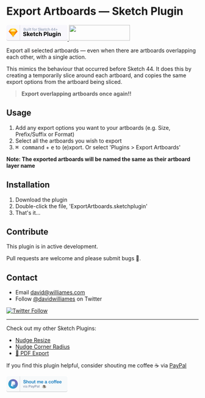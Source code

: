 # Export Artboards — Sketch Plugin

<a href="https://www.sketchapp.com">
  <img width="160" height="41" src="images/sketch-badge.png" >
</a>
<a href="http://bit.ly/SketchRunnerWebsite">
  <img width="160" height="41" src="http://sketchrunner.com/img/badge_blue.png" >
</a>

Export all selected artboards — even when there are artboards overlapping each other, with a single action.

This mimics the behaviour that occurred before Sketch 44. It does this by creating a temporarily slice around each artboard, and copies the same export options from the artboard being sliced.

> **Export overlapping artboards once again!!**


## Usage

1. Add any export options you want to your artboards (e.g. Size, Prefix/Suffix or Format)
2. Select all the artboards you wish to export
3. <kbd>⌘ command</kbd> + <kbd>e</kbd> to (e)xport. Or select 'Plugins > Export Artboards'

**Note: The exported artboards will be named the same as their artboard layer name**


## Installation

1. Download the plugin
2. Double-click the file, 'ExportArtboards.sketchplugin'
3. That's it...


## Contribute

This plugin is in active development.

Pull requests are welcome and please submit bugs 🐛.

## Contact

* Email <david@williames.com>
* Follow [@davidwilliames](https://twitter.com/davidwilliames) on Twitter

[![Twitter Follow](https://img.shields.io/twitter/follow/davidwilliames.svg?style=social&label=Follow)]()

---

Check out my other Sketch Plugins:
* [Nudge Resize](https://github.com/DWilliames/nudge-resize-sketch-plugin)
* [Nudge Corner Radius](https://github.com/DWilliames/nudge-corner-radius-sketch-plugin)
* [📕 PDF Export](https://github.com/DWilliames/PDF-export-sketch-plugin)

If you find this plugin helpful, consider shouting me coffee ☕️ via [PayPal](https://www.paypal.me/dtw/5)

<a href="https://www.paypal.me/dtw/5">
  <img width="160" height="41" src="images/paypal-badge.png" >
</a>
